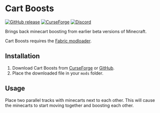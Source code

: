 # Cart Boosts

[![GitHub release](https://img.shields.io/github/release/haykam821/Cart-Boosts.svg?style=popout&label=github)](https://github.com/haykam821/Cart-Boosts/releases/latest)
[![CurseForge](https://img.shields.io/static/v1?style=popout&label=curseforge&message=project&color=6441A4)](https://www.curseforge.com/minecraft/mc-mods/cart-boosts)
[![Discord](https://img.shields.io/static/v1?style=popout&label=chat&message=discord&color=7289DA)](https://discord.gg/eXcffmW)

Brings back minecart boosting from earlier beta versions of Minecraft.

Cart Boosts requires the [Fabric modloader](https://fabricmc.net/use/).

## Installation

1. Download Cart Boosts from [CurseForge](https://www.curseforge.com/minecraft/mc-mods/cart-boosts/files) or [GitHub](https://github.com/haykam821/Cart-Boosts/releases).
2. Place the downloaded file in your `mods` folder.

## Usage

Place two parallel tracks with minecarts next to each other. This will cause the minecarts to start moving together and boosting each other.
